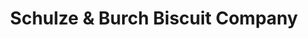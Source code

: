 ---
title: "Schulze & Burch Biscuit Company"
url: /chicago/schulze-und-burch-biscuit-company/
shop: Bäckerei
---
